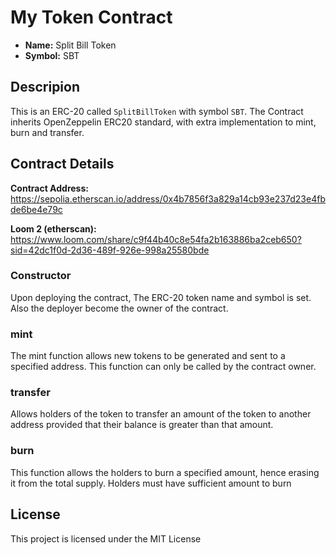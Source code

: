 # My Token Contract

- **Name:** Split Bill Token
- **Symbol:** SBT

## Descripion

This is an ERC-20 called `SplitBillToken` with symbol `SBT`. The Contract inherits OpenZeppelin ERC20 standard, with extra implementation to mint, burn and transfer.

## Contract Details

**Contract Address:** https://sepolia.etherscan.io/address/0x4b7856f3a829a14cb93e237d23e4fbde6be4e79c

**Loom 2 (etherscan):** https://www.loom.com/share/c9f44b40c8e54fa2b163886ba2ceb650?sid=42dc1f0d-2d36-489f-926e-998a25580bde

### Constructor

Upon deploying the contract, The ERC-20 token name and symbol is set. Also the deployer become the owner of the contract.

### mint

The mint function allows new tokens to be generated and sent to a specified address. This function can only be called by the contract owner.

### transfer

Allows holders of the token to transfer an amount of the token to another address provided that their balance is greater than that amount.

### burn

This function allows the holders to burn a specified amount, hence erasing it from the total supply. Holders must have sufficient amount to burn

## License

This project is licensed under the MIT License
